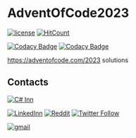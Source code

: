 # AdventOfCode2023

[![license](https://img.shields.io/github/license/Almantask/AdventOfCode2023.svg)](https://github.com/Almantask/AdventOfCode2023/blob/main/LICENSE)
[![HitCount](http://hits.dwyl.com/Almantask/AdventOfCode2023.svg)](http://hits.dwyl.com//Almantask/AdventOfCode2023)

[![Codacy Badge](https://app.codacy.com/project/badge/Grade/3f58798ff1aa4a079b73473a14b8cdd1)](https://app.codacy.com/gh/Almantask/AdventOfCode2023/dashboard?utm_source=gh&utm_medium=referral&utm_content=&utm_campaign=Badge_grade)
[![Codacy Badge](https://app.codacy.com/project/badge/Coverage/3f58798ff1aa4a079b73473a14b8cdd1)](https://app.codacy.com/gh/Almantask/AdventOfCode2023/dashboard?utm_source=gh&utm_medium=referral&utm_content=&utm_campaign=Badge_coverage)

https://adventofcode.com/2023 solutions

## Contacts

[![C# Inn](https://badgen.net/discord/members/rCMKcUU)](https://discord.gg/rCMKcUU)

[![LinkedInn](https://img.shields.io/badge/LinkedIn-0077B5?style=flat&logo=linkedin&logoColor=white)](https://www.linkedin.com/in/almantas-karpavicius/)
[![Reddit](https://img.shields.io/badge/Reddit-FF4500?style=flat&logo=reddit&logoColor=white)](https://www.reddit.com/user/IFriendlyHelper)
[![Twitter Follow](https://img.shields.io/twitter/follow/Kaisinel2?style=flat&logo=twitter)](https://twitter.com/Kaisinel2)

[![gmail](https://img.shields.io/badge/Gmail-D14836?style=flat&logo=gmail&logoColor=white)](mailto:almantusk@gmail.com)
